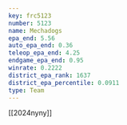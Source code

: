 ```yaml
---
key: frc5123
number: 5123
name: Mechadogs
epa_end: 5.56
auto_epa_end: 0.36
teleop_epa_end: 4.25
endgame_epa_end: 0.95
winrate: 0.2222
district_epa_rank: 1637
district_epa_percentile: 0.0911
type: Team
---
```

[[2024nyny]]

